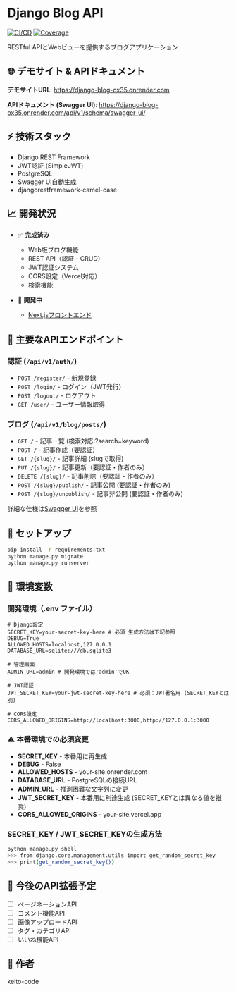 # Django Blog API

[![CI/CD](https://github.com/keito-code/django-blog/actions/workflows/django.yml/badge.svg)](https://github.com/keito-code/django-blog/actions)
[![Coverage](https://img.shields.io/badge/coverage-97%25-brightgreen)](https://github.com/keito-code/django-blog)


RESTful APIとWebビューを提供するブログアプリケーション

## 🌐 デモサイト & APIドキュメント

**デモサイトURL**: https://django-blog-ox35.onrender.com

**APIドキュメント (Swagger UI)**: https://django-blog-ox35.onrender.com/api/v1/schema/swagger-ui/


## ⚡ 技術スタック

- Django REST Framework
- JWT認証 (SimpleJWT)
- PostgreSQL
- Swagger UI自動生成
- djangorestframework-camel-case


## 📈 開発状況

- ✅ **完成済み**
  - Web版ブログ機能
  - REST API（認証・CRUD）
  - JWT認証システム
  - CORS設定（Vercel対応）
  - 検索機能
  
- 🚧 **開発中**
  - [Next.jsフロントエンド](https://blog-frontend-ten-xi.vercel.app)


## 📡 主要なAPIエンドポイント

### 認証 (`/api/v1/auth/`)
- `POST /register/` - 新規登録
- `POST /login/` - ログイン（JWT発行）
- `POST /logout/` - ログアウト
- `GET /user/` - ユーザー情報取得

### ブログ (`/api/v1/blog/posts/`)
- `GET /` - 記事一覧 (検索対応:?search=keyword)
- `POST /` - 記事作成（要認証）
- `GET /{slug}/` - 記事詳細 (slugで取得)
- `PUT /{slug}/` - 記事更新（要認証・作者のみ）
- `DELETE /{slug}/` - 記事削除（要認証・作者のみ）
- `POST /{slug}/publish/` - 記事公開 (要認証・作者のみ)
- `POST /{slug}/unpublish/` - 記事非公開 (要認証・作者のみ)


詳細な仕様は[Swagger UI](https://django-blog-ox35.onrender.com/api/v1/schema/swagger-ui/)を参照


## 🔧 セットアップ

```bash
pip install -r requirements.txt
python manage.py migrate
python manage.py runserver
```


## 🔧 環境変数

### 開発環境（.env ファイル）
```env
# Django設定
SECRET_KEY=your-secret-key-here # 必須 生成方法は下記参照
DEBUG=True
ALLOWED_HOSTS=localhost,127.0.0.1
DATABASE_URL=sqlite:///db.sqlite3

# 管理画面
ADMIN_URL=admin # 開発環境では'admin'でOK

# JWT認証
JWT_SECRET_KEY=your-jwt-secret-key-here # 必須：JWT署名用 (SECRET_KEYとは別)

# CORS設定
CORS_ALLOWED_ORIGINS=http://localhost:3000,http://127.0.0.1:3000
```

### ⚠️ 本番環境での必須変更
- **SECRET_KEY** - 本番用に再生成
- **DEBUG** - False
- **ALLOWED_HOSTS** - your-site.onrender.com
- **DATABASE_URL** - PostgreSQLの接続URL
- **ADMIN_URL** - 推測困難な文字列に変更
- **JWT_SECRET_KEY** - 本番用に別途生成 (SECRET_KEYとは異なる値を推奨)
- **CORS_ALLOWED_ORIGINS** - your-site.vercel.app

### SECRET_KEY / JWT_SECRET_KEYの生成方法
```bash
python manage.py shell
>>> from django.core.management.utils import get_random_secret_key
>>> print(get_random_secret_key())
```

## 📝 今後のAPI拡張予定

- [ ] ページネーションAPI
- [ ] コメント機能API
- [ ] 画像アップロードAPI
- [ ] タグ・カテゴリAPI
- [ ] いいね機能API

## 👤 作者

keito-code